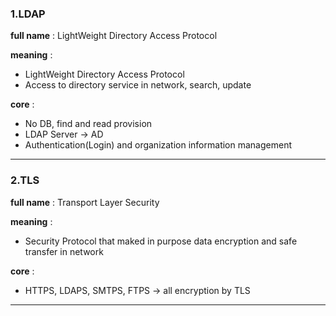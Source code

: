 
### 1.LDAP 

**full name** : LightWeight Directory Access Protocol

**meaning** : 
- LightWeight Directory Access Protocol
- Access to directory service in network, search, update 

**core** :
- No DB, find and read provision 
- LDAP Server -> AD 
- Authentication(Login) and organization information management                    
  
---

### 2.TLS 

**full name** : Transport Layer Security 

**meaning** : 
- Security Protocol that maked in purpose data encryption and safe transfer in network 

**core** : 
- HTTPS, LDAPS, SMTPS, FTPS -> all encryption by TLS 

---






